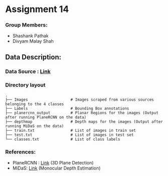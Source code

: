 # Assignment 14

### Group Members:
* Shashank Pathak
* Divyam Malay Shah


## Data Description:

### Data Source : [Link](https://drive.google.com/drive/folders/1_EW9AxnaZap_tZlIO7XSldNAkg_D0czV?usp=sharing)

### Directory layout

    .
    ├── Images                   # Images scraped from various sources belonging to the 4 classes
    ├── Labels                   # Bounding Box annotations 
    ├── planercnn_output         # Planar Regions for the images (Output after running PlaneRCNN on the data)
    ├── depthmap                 # Depth maps for the images (Output after running MiDaS on the data) 
    ├── train.txt                # List of images in train set
    ├── test.txt                 # List of images in test set
    └── classes.txt              # List of class labels

### References:

* PlaneRCNN : [Link](https://github.com/NVlabs/planercnn) (3D Plane Detection)
* MiDaS: [Link](https://github.com/intel-isl/MiDaS) (Monocular Depth Estimation)
